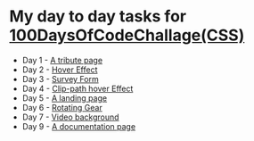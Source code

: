 # My day to day tasks for [100DaysOfCodeChallage(CSS)](https://www.100daysofcode.com/)

* Day 1 - [A tribute page](https://codepen.io/FahadShovon/full/xxZWJom)
* Day 2 - [Hover Effect](https://codepen.io/FahadShovon/full/wvMXzKM)
* Day 3 - [Survey Form](https://codepen.io/FahadShovon/full/XWXYQGx)
* Day 4 - [Clip-path hover Effect](https://codepen.io/FahadShovon/pen/OJMwbPb)
* Day 5 - [A landing page](https://codepen.io/FahadShovon/full/yLeqRzq)
* Day 6 - [Rotating Gear](https://codepen.io/FahadShovon/full/gOPdwZO)
* Day 7 - [Video background](https://codepen.io/FahadShovon/full/MWKqRRo)
* Day 9 - [A documentation page](https://codepen.io/FahadShovon/full/BajqmWm)